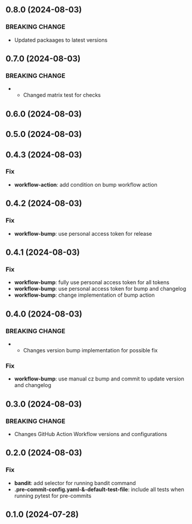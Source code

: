 ## 0.8.0 (2024-08-03)

### BREAKING CHANGE

- Updated packaages to latest versions

## 0.7.0 (2024-08-03)

### BREAKING CHANGE

- - Changed matrix test for checks

## 0.6.0 (2024-08-03)

## 0.5.0 (2024-08-03)

## 0.4.3 (2024-08-03)

### Fix

- **workflow-action**: add condition on bump workflow action

## 0.4.2 (2024-08-03)

### Fix

- **workflow-bump**: use personal access token for release

## 0.4.1 (2024-08-03)

### Fix

- **workflow-bump**: fully use personal access token for all tokens
- **workflow-bump**: use personal access token for bump and changelog
- **workflow-bump**: change implementation of bump action

## 0.4.0 (2024-08-03)

### BREAKING CHANGE

- - Changes version bump implementation for possible fix

### Fix

- **workflow-bump**: use manual cz bump and commit to update version and changelog

## 0.3.0 (2024-08-03)

### BREAKING CHANGE

- Changes GitHub Action Workflow versions and configurations

## 0.2.0 (2024-08-03)

### Fix

- **bandit**: add selector for running bandit command
- **.pre-commit-config.yaml-&-default-test-file**: include all tests when running pytest for pre-commits

## 0.1.0 (2024-07-28)

